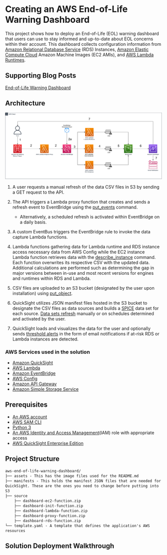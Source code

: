 # Creating an AWS End-of-Life Warning Dashboard

This project shows how to deploy an End-of-Life (EOL) warning dashboard that users can use to stay informed and up-to-date about EOL concerns within their account. This dashboard collects configuration information from [Amazon Relational Database Service](https://aws.amazon.com/rds/) (RDS) Instances, [Amazon Elastic Compute Cloud](https://aws.amazon.com/ec2/) Amazon Machine Images (EC2 AMIs), and [AWS Lambda Runtimes](https://aws.amazon.com/lambda/). 

## Supporting Blog Posts
[End-of-Life Warning Dashboard](https://quip-amazon.com/JzDSAn5nla0Y/End-of-Life-Warning-Dashboard)

## Architecture
![](assets/EOLDashboardv5.5.png)

1. A user requests a manual refresh of the data CSV files in S3 by sending a GET request to the API.
2. The API triggers a Lambda proxy function that creates and sends a refresh event to EventBridge using the [put_events](https://boto3.amazonaws.com/v1/documentation/api/latest/reference/services/events.html#EventBridge.Client.put_events) command. 
    - Alternatively, a scheduled refresh is activated within EventBridge on a daily basis.

3. A custom EventBus triggers the EventBridge rule to invoke the data capture Lambda functions.
4. Lambda functions gathering data for Lambda runtime and RDS instance access necessary data from AWS Config while the EC2 instance Lambda function retrieves data with the [describe_instance](https://boto3.amazonaws.com/v1/documentation/api/latest/reference/services/ec2.html#EC2.Client.describe_instances) command. Each function overwrites its respective CSV with the updated data. Additional calculations are performed such as determining the gap in major versions between in-use and most recent versions for engines and runtimes within RDS and Lambda.
5. CSV files are uploaded to an S3 bucket (designated by the user upon installation) using [put_object](https://boto3.amazonaws.com/v1/documentation/api/latest/reference/services/s3.html#S3.Client.put_object).
6. QuickSight utilizes JSON manifest files hosted in the S3 bucket to designate the CSV files as data sources and builds a [SPICE](https://docs.aws.amazon.com/quicksight/latest/user/spice.html) data set for each source. [Data sets refresh](https://docs.aws.amazon.com/quicksight/latest/user/refreshing-imported-data.html) manually or on schedules determined and activated by the user.
7. QuickSight loads and visualizes the data for the user and optionally sends [threshold alerts](https://docs.aws.amazon.com/quicksight/latest/user/threshold-alerts.html) in the form of email notifications if at-risk RDS or Lambda instances are detected.

### AWS Services used in the solution
- [Amazon QuickSight](https://aws.amazon.com/quicksight/) 
- [AWS Lambda](https://aws.amazon.com/lambda/)
- [Amazon EventBridge](https://aws.amazon.com/eventbridge/)
- [AWS Config](https://aws.amazon.com/config/)
- [Amazon API Gateway](https://aws.amazon.com/api-gateway/)
- [Amazon Simple Storage Service](https://aws.amazon.com/s3/) 

## Prerequisites
* [An AWS account](https://signin.aws.amazon.com/signin?redirect_uri=https%3A%2F%2Fportal.aws.amazon.com%2Fbilling%2Fsignup%2Fresume&client_id=signup)
* [AWS SAM CLI](https://docs.aws.amazon.com/serverless-application-model/latest/developerguide/serverless-sam-cli-install.html)
* [Python 3](https://www.python.org/downloads/)
* [An AWS Identity and Access Management](http://aws.amazon.com/iam)(IAM) role with appropriate access
* [AWS QuickSight Enterprise Edition](https://aws.amazon.com/quicksight/pricing/)

## Project Structure
```
aws-end-of-life-warning-dashboard/
├── assets - This has the image files used for the README.md
├── manifests - This holds the manifest JSON files that are needed for QuickSight. These are the ones you need to change before putting into S3  
├── source
    ├── dashboard-ec2-function.zip
    ├── dashboard-init-function.zip
    ├── dashboard-lambda-function.zip
    ├── dashboard-proxy-function.zip
    ├── dashboard-rds-function.zip
└── template.yaml - A template that defines the application's AWS resources
```

## Solution Deployment Walkthrough
